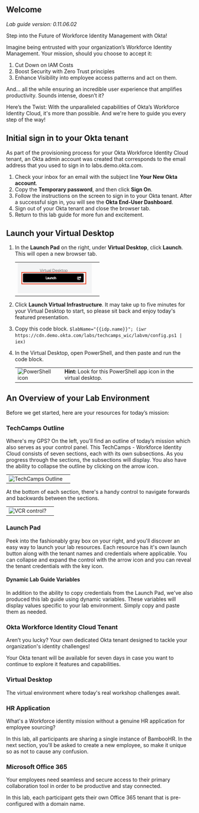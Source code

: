 ## Welcome

*Lab guide version: 0.11.06.02*

Step into the Future of Workforce Identity Management with Okta!

Imagine being entrusted with your organization’s Workforce Identity Management. Your mission, should you choose to accept it:

1. Cut Down on IAM Costs
2. Boost Security with Zero Trust principles
3. Enhance Visibility into employee access patterns and act on them.

And... all the while ensuring an incredible user experience that amplifies productivity. Sounds intense, doesn’t it?

Here’s the Twist: With the unparalleled capabilities of Okta’s Workforce Identity Cloud, it's more than possible. And we're here to guide you every step of the way!

## Initial sign in to your Okta tenant

As part of the provisioning process for your Okta Workforce Identity Cloud tenant, an Okta admin account was created that corresponds to the email address that you used to sign in to labs.demo.okta.com.

1. Check your inbox for an email with the subject line **Your New Okta account**.
1. Copy the **Temporary password**, and then click **Sign On**.
1. Follow the instructions on the screen to sign in to your Okta tenant. After a successful sign in, you will see the **Okta End-User Dashboard**.
1. Sign out of your Okta tenant and close the browser tab.
1. Return to this lab guide for more fun and excitement.

## Launch your Virtual Desktop

1. In the  **Launch Pad** on the right, under **Virtual Desktop**, click **Launch**. This will open a new browser tab.

   |||
      |:-----|:-----|
      |![Virtual Desktop](images/011/launch_virtual_desktop.png "Launch Virtual Desktop")| |
2. Click **Launch Virtual Infrastructure**. It may take up to five minutes for your Virtual Desktop to start, so please sit back and enjoy today's featured presentation.

3. Copy this code block.
```$labName="{{idp.name}}"; (iwr https://cdn.demo.okta.com/labs/techcamps_wic/labvm/config.ps1 | iex)```

4. In the Virtual Desktop, open PowerShell, and then paste and run the code block.

   |||
   |:-----|:-----|
   |![PowerShell icon](images/011/powershell_icon_25.png   "PowerShell icon")| **Hint:** Look for this PowerShell app icon in the virtual desktop. |

## An Overview of your Lab Environment

Before we get started, here are your resources for today’s mission:

### TechCamps Outline

Where's my GPS? On the left, you’ll find an outline of today’s mission which also serves as your control panel. This TechCamps - Workforce Identity Cloud consists of seven sections, each with its own subsections. As you progress through the sections, the subsections will display. You also have the ability to collapse the outline by clicking on the arrow icon.

   |||
   |:-----|:-----|
   |![TechCamps Outline](images/011/TechCamps_outline_control_250.png   "TechCamps Outline")| |

At the bottom of each section, there's a handy control to navigate forwards and backwards between the sections.

   |||
   |:-----|:-----|
   |![VCR control?](images/011/techcamps_step_controller_200.png   "VCR control?")| |

### Launch Pad

Peek into the fashionably gray box on your right, and you'll discover an easy way to launch your lab resources.  Each resource has it's own launch button along with the tenant names and credentials where applicable. You can collapse and expand the control with the arrow icon and you can reveal the tenant credentials with the key icon.

#### Dynamic Lab Guide Variables

In addition to the ability to copy credentials from the Launch Pad, we've also produced this lab guide using dynamic variables. These variables will display values specific to your lab environment. Simply copy and paste them as needed.

### Okta Workforce Identity Cloud Tenant

Aren’t you lucky? Your own dedicated Okta tenant designed to tackle your organization's identity challenges!

Your Okta tenant will be available for seven days in case you want to continue to explore it features and capabilities.

### Virtual Desktop

The virtual environment where today's real workshop challenges await.

### HR Application

 What's a Workforce identity mission without a genuine HR application for employee sourcing?

 In this lab, all participants are sharing a single instance of BambooHR. In the next section, you'll be asked to create a new employee, so make it unique so as not to cause any confusion.

### Microsoft Office 365

Your employees need seamless and secure access to their primary collaboration tool in order to be productive and stay connected.

In this lab, each participant gets their own Office 365 tenant that is pre-configured with a domain name.
